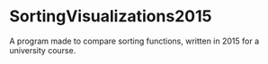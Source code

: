 # SortingVisualizations2015
A program made to compare sorting functions, written in 2015 for a university course.
